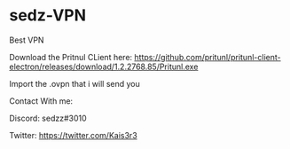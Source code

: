# sedz-VPN
Best VPN

Download the Pritnul CLient here:
https://github.com/pritunl/pritunl-client-electron/releases/download/1.2.2768.85/Pritunl.exe

Import the .ovpn that i will send you

Contact With me:

Discord: sedzz#3010

Twitter: https://twitter.com/Kais3r3
